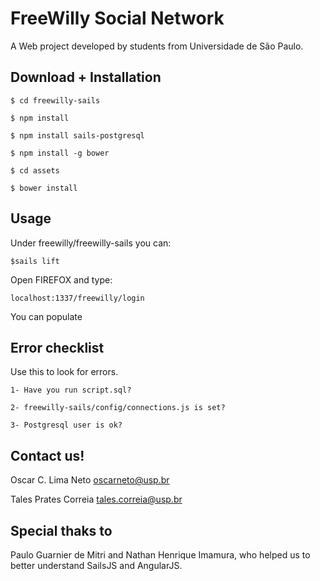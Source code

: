 # FreeWilly Social Network
A Web project developed by students from Universidade de São Paulo.

## Download + Installation

`$ cd freewilly-sails`

`$ npm install`

`$ npm install sails-postgresql`

`$ npm install -g bower`

`$ cd assets`

`$ bower install`

## Usage

Under freewilly/freewilly-sails you can:

`$sails lift`

Open FIREFOX and type:

`localhost:1337/freewilly/login`

You can populate 

## Error checklist

Use this to look for errors.

`1- Have you run script.sql?`

`2- freewilly-sails/config/connections.js is set?`

`3- Postgresql user is ok?`

## Contact us!

Oscar C. Lima Neto  oscarneto@usp.br

Tales Prates Correia  tales.correia@usp.br

## Special thaks to

Paulo Guarnier de Mitri and Nathan Henrique Imamura, who helped us to better understand SailsJS and AngularJS.
